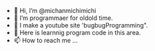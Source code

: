 - 👋 Hi, I’m @michanmichimichi
- 👀 I’m programmaer for oldold time.
- 🌱 I make a youtube site 'bugbugProgramming".
- 💞️ Here is learnnig program code in this area.
- 📫 How to reach me ...

<!---
michanmichimichi/michanmichimichi is a ✨ special ✨ repository because its `README.md` (this file) appears on your GitHub profile.
You can click the Preview link to take a look at your changes.
--->
